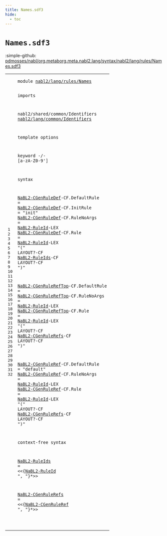 ```yaml
---
title: Names.sdf3
hide:
  - toc
---
```


# `Names.sdf3`

:simple-github: [pdmosses/nabl/org.metaborg.meta.nabl2.lang/syntax/nabl2/lang/rules/Names.sdf3]

[pdmosses/nabl/org.metaborg.meta.nabl2.lang/syntax/nabl2/lang/rules/Names.sdf3]: https://github.com/pdmosses/nabl/blob/master/org.metaborg.meta.nabl2.lang/syntax/nabl2/lang/rules/Names.sdf3 "The source file on GitHub"

<div class="sdf3"><table class="highlighttable"><tbody><tr><td class="linenos"><div class="linenodiv"><pre><span></span>1
2
3
4
5
6
7
8
9
10
11
12
13
14
15
16
17
18
19
20
21
22
23
24
25
26
27
28
29
30
31
32
</pre></div></td>
<td class="code"><pre><code><span class="keyword">module</span> <a href="../CGen.sdf3/#nabl2/lang/rules/Names_252_274" id="nabl2/lang/rules/Names_7_29" title="Referenced at ../CGen.sdf3 line 13; ../Rules.sdf3 line 6; ../../signatures/CGen.sdf3 line 6">nabl2/lang/rules/Names</a>

<span class="keyword">imports</span>

  <span title="External reference">nabl2/shared/common/Identifiers</span>
  <a href="../../common/Identifiers.sdf3/#nabl2/lang/common/Identifiers_7_36" id="nabl2/lang/common/Identifiers_76_105" title="Defined at ../../common/Identifiers.sdf3 line 1">nabl2/lang/common/Identifiers</a>

<span class="keyword">template options</span>

  <span class="keyword">keyword</span> -/- [<span class="cons_Regular">a</span>-<span class="cons_Regular">z</span><span class="cons_Regular">A</span>-<span class="cons_Regular">Z</span><span class="cons_Regular">0</span>-<span class="cons_Regular">9</span>\']

<span class="keyword">syntax</span>

  <a href="../CGen.sdf3/#NaBL2-CGenRuleDef_559_576" id="NaBL2-CGenRuleDef_164_181" title="Referenced at ../CGen.sdf3 line 28, 32; ../../signatures/CGen.sdf3 line 22">NaBL2-CGenRuleDef</a><span class="keyword">-CF</span>.<span class="cons_Constructor"><span id="DefaultRule_185_196" title="Not referenced locally, nor via imports">DefaultRule</span></span>     =
  <a href="../CGen.sdf3/#NaBL2-CGenRuleDef_559_576" id="NaBL2-CGenRuleDef_205_222" title="Referenced at ../CGen.sdf3 line 28, 32; ../../signatures/CGen.sdf3 line 22">NaBL2-CGenRuleDef</a><span class="keyword">-CF</span>.<span class="cons_Constructor"><span id="InitRule_226_234" title="Not referenced locally, nor via imports">InitRule</span></span>   = <span class="cons_Lit">"init"</span>
  <a href="../CGen.sdf3/#NaBL2-CGenRuleDef_559_576" id="NaBL2-CGenRuleDef_248_265" title="Referenced at ../CGen.sdf3 line 28, 32; ../../signatures/CGen.sdf3 line 22">NaBL2-CGenRuleDef</a><span class="keyword">-CF</span>.<span class="cons_Constructor"><span id="RuleNoArgs_269_279" title="Not referenced locally, nor via imports">RuleNoArgs</span></span> = <a href="../../common/Identifiers.sdf3/#NaBL2-RuleId_100_112" id="NaBL2-RuleId_282_294" title="Defined at ../../common/Identifiers.sdf3 line 9, 10">NaBL2-RuleId</a><span class="keyword">-LEX</span>
  <a href="../CGen.sdf3/#NaBL2-CGenRuleDef_559_576" id="NaBL2-CGenRuleDef_301_318" title="Referenced at ../CGen.sdf3 line 28, 32; ../../signatures/CGen.sdf3 line 22">NaBL2-CGenRuleDef</a><span class="keyword">-CF</span>.<span class="cons_Constructor"><span id="Rule_322_326" title="Not referenced locally, nor via imports">Rule</span></span>       = <a href="../../common/Identifiers.sdf3/#NaBL2-RuleId_100_112" id="NaBL2-RuleId_335_347" title="Defined at ../../common/Identifiers.sdf3 line 9, 10">NaBL2-RuleId</a><span class="keyword">-LEX</span> <span class="cons_Lit">"("</span> <span class="keyword">LAYOUT</span>?<span class="keyword">-CF</span> <a href="#NaBL2-RuleIds_843_856" id="NaBL2-RuleIds_367_380" title="Defined at line 30">NaBL2-RuleIds</a><span class="keyword">-CF LAYOUT</span>?<span class="keyword">-CF</span> <span class="cons_Lit">")"</span>


  <a href="../CGen.sdf3/#NaBL2-CGenRuleRefTop_891_911" id="NaBL2-CGenRuleRefTop_403_423" title="Referenced at ../CGen.sdf3 line 38">NaBL2-CGenRuleRefTop</a><span class="keyword">-CF</span>.<span class="cons_Constructor"><span id="DefaultRule_427_438" title="Not referenced locally, nor via imports">DefaultRule</span></span>     =
  <a href="../CGen.sdf3/#NaBL2-CGenRuleRefTop_891_911" id="NaBL2-CGenRuleRefTop_447_467" title="Referenced at ../CGen.sdf3 line 38">NaBL2-CGenRuleRefTop</a><span class="keyword">-CF</span>.<span class="cons_Constructor"><span id="RuleNoArgs_471_481" title="Not referenced locally, nor via imports">RuleNoArgs</span></span> = <a href="../../common/Identifiers.sdf3/#NaBL2-RuleId_100_112" id="NaBL2-RuleId_484_496" title="Defined at ../../common/Identifiers.sdf3 line 9, 10">NaBL2-RuleId</a><span class="keyword">-LEX</span>
  <a href="../CGen.sdf3/#NaBL2-CGenRuleRefTop_891_911" id="NaBL2-CGenRuleRefTop_503_523" title="Referenced at ../CGen.sdf3 line 38">NaBL2-CGenRuleRefTop</a><span class="keyword">-CF</span>.<span class="cons_Constructor"><span id="Rule_527_531" title="Not referenced locally, nor via imports">Rule</span></span>       = <a href="../../common/Identifiers.sdf3/#NaBL2-RuleId_100_112" id="NaBL2-RuleId_540_552" title="Defined at ../../common/Identifiers.sdf3 line 9, 10">NaBL2-RuleId</a><span class="keyword">-LEX</span> <span class="cons_Lit">"("</span> <span class="keyword">LAYOUT</span>?<span class="keyword">-CF</span> <a href="#NaBL2-CGenRuleRefs_889_907" id="NaBL2-CGenRuleRefs_572_590" title="Defined at line 32">NaBL2-CGenRuleRefs</a><span class="keyword">-CF LAYOUT</span>?<span class="keyword">-CF</span> <span class="cons_Lit">")"</span>

  <a href="#NaBL2-CGenRuleRef_913_930" id="NaBL2-CGenRuleRef_612_629" title="Referenced at line 32">NaBL2-CGenRuleRef</a><span class="keyword">-CF</span>.<span class="cons_Constructor"><span id="DefaultRule_633_644" title="Not referenced locally, nor via imports">DefaultRule</span></span>     = <span class="cons_Lit">"default"</span>
  <a href="#NaBL2-CGenRuleRef_913_930" id="NaBL2-CGenRuleRef_663_680" title="Referenced at line 32">NaBL2-CGenRuleRef</a><span class="keyword">-CF</span>.<span class="cons_Constructor"><span id="RuleNoArgs_684_694" title="Not referenced locally, nor via imports">RuleNoArgs</span></span> = <a href="../../common/Identifiers.sdf3/#NaBL2-RuleId_100_112" id="NaBL2-RuleId_697_709" title="Defined at ../../common/Identifiers.sdf3 line 9, 10">NaBL2-RuleId</a><span class="keyword">-LEX</span>
  <a href="#NaBL2-CGenRuleRef_913_930" id="NaBL2-CGenRuleRef_716_733" title="Referenced at line 32">NaBL2-CGenRuleRef</a><span class="keyword">-CF</span>.<span class="cons_Constructor"><span id="Rule_737_741" title="Not referenced locally, nor via imports">Rule</span></span>       = <a href="../../common/Identifiers.sdf3/#NaBL2-RuleId_100_112" id="NaBL2-RuleId_750_762" title="Defined at ../../common/Identifiers.sdf3 line 9, 10">NaBL2-RuleId</a><span class="keyword">-LEX</span> <span class="cons_Lit">"("</span> <span class="keyword">LAYOUT</span>?<span class="keyword">-CF</span> <a href="#NaBL2-CGenRuleRefs_889_907" id="NaBL2-CGenRuleRefs_782_800" title="Defined at line 32">NaBL2-CGenRuleRefs</a><span class="keyword">-CF LAYOUT</span>?<span class="keyword">-CF</span> <span class="cons_Lit">")"</span>

<span class="keyword">context-free syntax</span>

  <a href="#NaBL2-RuleIds_367_380" id="NaBL2-RuleIds_843_856" title="Referenced at line 17">NaBL2-RuleIds</a> = &lt;&lt;{<a href="../../common/Identifiers.sdf3/#NaBL2-RuleId_100_112" id="NaBL2-RuleId_862_874" title="Defined at ../../common/Identifiers.sdf3 line 9, 10">NaBL2-RuleId</a> <span class="cons_Lit">", "</span>}*&gt;&gt;
  
  <a href="#NaBL2-CGenRuleRefs_572_590" id="NaBL2-CGenRuleRefs_889_907" title="Referenced at line 22, 26">NaBL2-CGenRuleRefs</a> = &lt;&lt;{<a href="#NaBL2-CGenRuleRef_612_629" id="NaBL2-CGenRuleRef_913_930" title="Defined at line 24, 25, 26">NaBL2-CGenRuleRef</a> <span class="cons_Lit">", "</span>}*&gt;&gt;

</code></pre></td></tr></tbody></table></div>